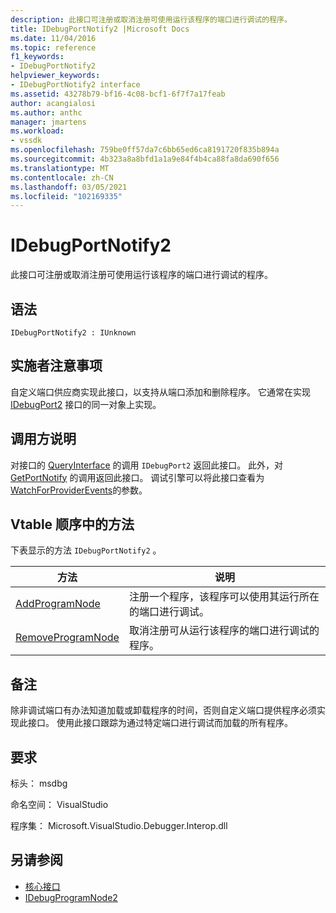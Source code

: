 ```yaml
---
description: 此接口可注册或取消注册可使用运行该程序的端口进行调试的程序。
title: IDebugPortNotify2 |Microsoft Docs
ms.date: 11/04/2016
ms.topic: reference
f1_keywords:
- IDebugPortNotify2
helpviewer_keywords:
- IDebugPortNotify2 interface
ms.assetid: 43278b79-bf16-4c08-bcf1-6f7f7a17feab
author: acangialosi
ms.author: anthc
manager: jmartens
ms.workload:
- vssdk
ms.openlocfilehash: 759be0ff57da7c6bb65ed6ca8191720f835b894a
ms.sourcegitcommit: 4b323a8a8bfd1a1a9e84f4b4ca88fa8da690f656
ms.translationtype: MT
ms.contentlocale: zh-CN
ms.lasthandoff: 03/05/2021
ms.locfileid: "102169335"
---
```

# <a name="idebugportnotify2"></a>IDebugPortNotify2
此接口可注册或取消注册可使用运行该程序的端口进行调试的程序。

## <a name="syntax"></a>语法

```
IDebugPortNotify2 : IUnknown
```

## <a name="notes-for-implementers"></a>实施者注意事项
 自定义端口供应商实现此接口，以支持从端口添加和删除程序。 它通常在实现 [IDebugPort2](../../../extensibility/debugger/reference/idebugport2.md) 接口的同一对象上实现。

## <a name="notes-for-callers"></a>调用方说明
 对接口的 [QueryInterface](/cpp/atl/queryinterface) 的调用 `IDebugPort2` 返回此接口。 此外，对 [GetPortNotify](../../../extensibility/debugger/reference/idebugdefaultport2-getportnotify.md) 的调用返回此接口。 调试引擎可以将此接口查看为 [WatchForProviderEvents](../../../extensibility/debugger/reference/idebugprogramprovider2-watchforproviderevents.md)的参数。

## <a name="methods-in-vtable-order"></a>Vtable 顺序中的方法
 下表显示的方法 `IDebugPortNotify2` 。

|方法|说明|
|------------|-----------------|
|[AddProgramNode](../../../extensibility/debugger/reference/idebugportnotify2-addprogramnode.md)|注册一个程序，该程序可以使用其运行所在的端口进行调试。|
|[RemoveProgramNode](../../../extensibility/debugger/reference/idebugportnotify2-removeprogramnode.md)|取消注册可从运行该程序的端口进行调试的程序。|

## <a name="remarks"></a>备注
 除非调试端口有办法知道加载或卸载程序的时间，否则自定义端口提供程序必须实现此接口。 使用此接口跟踪为通过特定端口进行调试而加载的所有程序。

## <a name="requirements"></a>要求
 标头： msdbg

 命名空间： VisualStudio

 程序集： Microsoft.VisualStudio.Debugger.Interop.dll

## <a name="see-also"></a>另请参阅
- [核心接口](../../../extensibility/debugger/reference/core-interfaces.md)
- [IDebugProgramNode2](../../../extensibility/debugger/reference/idebugprogramnode2.md)
